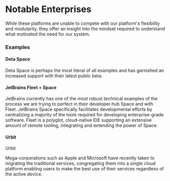 # Notable Enterprises

While these platforms are unable to compete with our platform's flexibility and modularity, they offer an insight into the mindset required to understand what motivated the need for our system.

### Examples

#### Deta Space

Deta Space is perhaps the most literal of all examples and has garnished an increased support with their latest public beta.

#### JetBrains Fleet + Space

JetBrains currently has one of the most robust technical examples of the process we are trying to perfect in their developer hub Space and with Fleet. JetBrains Space specifically facilitates developmental efforts by centralizing a majority of the tools required for developing enterprise-grade software. Fleet is a polyglot, cloud-native IDE supporting an extensive amount of remote tooling, integrating and extending the power of Space.&#x20;

#### Urbit

Urbit



Mega-corporations such as Apple and Microsoft have recently taken to migrating the traditional services, congregating them into a single cloud platform enabling users to make the best use of their services regardless of the active device.&#x20;
